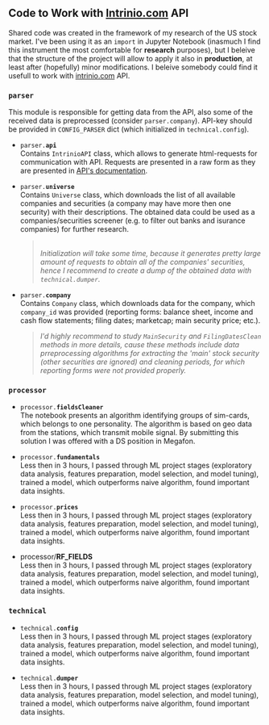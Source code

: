 ## Code to Work with [Intrinio.com](https://intrinio.com/) API 

Shared code was created in the framework of my research of the US stock market. I've been using it as an `import` in Jupyter Notebook (inasmuch I find this instrument the most comfortable for **research** purposes), but I beleive that the structure of the project will allow to apply it also in **production**, at least after (hopefully) minor modifications.
I beleive somebody could find it usefull to work with [intrinio.com](https://intrinio.com/) API.

### <code>parser</code>
This module is responsible for getting data from the API, also some of the received data is preprocessed (consider `parser.company`). API-key should be provided in `CONFIG_PARSER` dict (which initialized in `technical.config`).</i>

- <code>parser.<b>api</b></code>
<br/>Contains `IntrinioAPI` class, which allows to generate html-requests for communication with API. Requests are presented in a raw form as they are presented in [API's documentation](https://docs.intrinio.com/documentation/api_v2/getting_started).

- <code>parser.<b>universe</b></code>
<br/>Contains `Universe` class, which downloads the list of all available companies and securities (a company may have more then one security) with their descriptions. The obtained data could be used as a companies/securities screener (e.g. to filter out banks and isurance companies) for further research.
     > <br/><i>Initialization will take some time, because it generates pretty large amount of requests to obtain all of the companies' securities, hence I recommend to create a dump of the obtained data with `technical.dumper`.</i>

- <code>parser.<b>company</b></code>
<br/>Contains `Company` class, which downloads data for the company, which `company_id` was provided (reporting forms: balance sheet, income and cash flow statements; filing dates; marketcap; main security price; etc.).
<br/><i>
     > I'd highly recommend to study `MainSecurity` and `FilingDatesClean` methods in more details, cause these methods include data prreprocessing algorithms for extracting the 'main' stock security (other securities are ignored) and cleaning periods, for which reporting forms were not provided properly.</i>




### <code>processor</code>

- <code>processor.<b>fieldsCleaner</b></code>
<br/>The notebook presents an algorithm identifying groups of sim-cards, which belongs to one personality. The algorithm is based on geo data from the stations, which transmit mobile signal. By submitting this solution I was offered with a DS position in Megafon.

- <code>processor.<b>fundamentals</b></code>
<br/>Less then in 3 hours, I passed through ML project stages (exploratory data analysis, features preparation, model selection, and model tuning), trained a model, which outperforms naive algorithm, found important data insights.

- <code>processor.<b>prices</b></code>
<br/>Less then in 3 hours, I passed through ML project stages (exploratory data analysis, features preparation, model selection, and model tuning), trained a model, which outperforms naive algorithm, found important data insights.

- processor/<b>RF_FIELDS</b>
<br/>Less then in 3 hours, I passed through ML project stages (exploratory data analysis, features preparation, model selection, and model tuning), trained a model, which outperforms naive algorithm, found important data insights.

### <code>technical</code>

- <code>technical.<b>config</b></code>
<br/>Less then in 3 hours, I passed through ML project stages (exploratory data analysis, features preparation, model selection, and model tuning), trained a model, which outperforms naive algorithm, found important data insights.

- <code>technical.<b>dumper</b></code>
<br/>Less then in 3 hours, I passed through ML project stages (exploratory data analysis, features preparation, model selection, and model tuning), trained a model, which outperforms naive algorithm, found important data insights.
